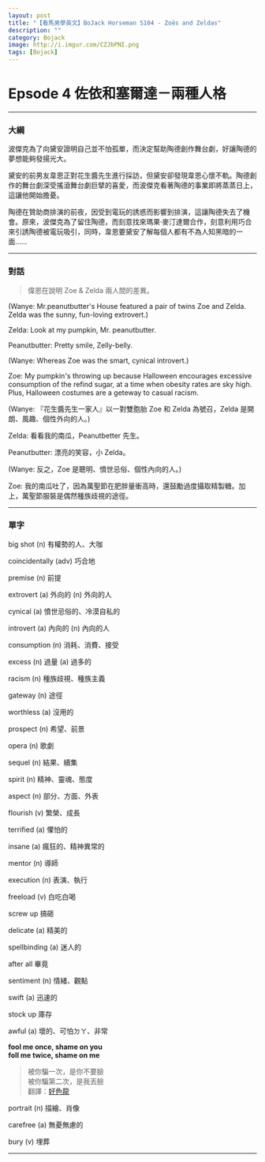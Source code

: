 ```yaml
---
layout: post
title: "【看馬男學英文】BoJack Horseman S104 - Zoës and Zeldas"
description: ""
category: Bojack
image: http://i.imgur.com/CZJbPNI.png
tags: [Bojack]
---
```


# Epsode 4 佐依和塞爾達－兩種人格


---

### 大綱  

波傑克為了向黛安證明自己並不怕孤單，而決定幫助陶德創作舞台劇，好讓陶德的夢想能夠發揚光大。

黛安的前男友韋恩正對花生醬先生進行採訪，但黛安卻發現韋恩心懷不軌。陶德創作的舞台劇深受搖滾舞台劇巨擘的喜愛，而波傑克看著陶德的事業即將蒸蒸日上，這讓他開始擔憂。

陶德在贊助商排演的前夜，因受到電玩的誘惑而影響到排演，這讓陶德失去了機會。原來，波傑克為了留住陶德，而刻意找來瑪果·麥汀達爾合作，刻意利用巧合來引誘陶德被電玩吸引，同時，韋恩要黛安了解每個人都有不為人知黑暗的一面……

---

### 對話

> 偉恩在說明 Zoe & Zelda 兩人間的差異。

(Wanye: Mr.peanutbutter's House featured a
pair of twins Zoe and Zelda.
Zelda was the sunny, fun-loving extrovert.)

Zelda: Look at my pumpkin, Mr. 
peanutbutter.

Peanutbutter: Pretty smile, Zelly-belly.

(Wanye: Whereas Zoe was the smart, 
cynical introvert.)

Zoe: My pumpkin's throwing up because 
Halloween encourages excessive consumption
of the refind sugar, at a time when obesity 
rates are sky high. Plus, Halloween costumes
are a geteway to casual racism.

(Wanye: 『花生醬先生一家人』以一對雙胞胎 Zoe 和 Zelda 
為號召，Zelda 是開朗、風趣、個性外向的人。)

Zelda: 看看我的南瓜，Peanutbetter 先生。

Peanutbutter: 漂亮的笑容，小 Zelda。 

(Wanye: 反之，Zoe 是聰明、憤世忌俗、個性內向的人。)

Zoe: 我的南瓜吐了，因為萬聖節在肥胖量衝高時，還鼓勵過度攝取精製糖。加上，萬聖節服裝是偶然種族歧視的途徑。

---

### 單字

big shot (n) 有權勢的人、大咖

coincidentally (adv) 巧合地

premise (n) 前提

extrovert (a) 外向的 (n) 外向的人

cynical (a) 憤世忌俗的、冷漠自私的

introvert (a) 內向的 (n) 內向的人

consumption (n) 消耗、消費、接受

excess (n) 過量 (a) 過多的

racism (n) 種族歧視、種族主義

gateway (n) 途徑

worthless (a) 沒用的 

prospect (n) 希望、前景

opera (n) 歌劇

sequel (n) 結果、續集

spirit (n) 精神、靈魂、態度 

aspect (n) 部分、方面、外表

flourish (v) 繁榮、成長

terrified (a) 懼怕的

insane (a) 瘋狂的、精神異常的

mentor (n) 導師

execution (n) 表演、執行

freeload (v) 白吃白喝

screw up 搞砸

delicate (a) 精美的

spellbinding (a) 迷人的

after all 畢竟

sentiment (n) 情緒、觀點

swift (a) 迅速的

stock up 庫存

awful (a) 壞的、可怕ㄉㄚ、非常


**fool me once, shame on you  
foll me twice, shame on me** 

> 被你騙一次，是你不要臉  
> 被你騙第二次，是我丟臉  
翻譯：[好色龍](https://www.facebook.com/HornyDragonTW/posts/525452470826174)


portrait (n) 描繪、肖像

carefree (a) 無憂無慮的 

bury (v) 埋葬









---

